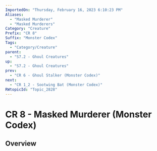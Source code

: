 ```yaml
---
ImportedOn: "Thursday, February 16, 2023 6:10:23 PM"
Aliases:
  - "Masked Murderer"
  - "Masked Murderers"
Category: "Creature"
Prefix: "CR 8"
Suffix: "Monster Codex"
Tags:
  - "Category/Creature"
parent:
  - "S7.2 - Ghoul Creatures"
up:
  - "S7.2 - Ghoul Creatures"
prev:
  - "CR 6 - Ghoul Stalker (Monster Codex)"
next:
  - "CR 1_2 - Sootwing Bat (Monster Codex)"
RWtopicId: "Topic_2828"
---
```

# CR 8 - Masked Murderer (Monster Codex)
## Overview
